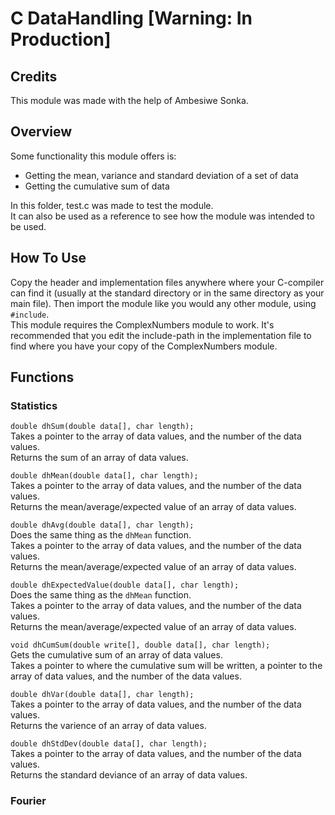 # C DataHandling [Warning: In Production]
## Credits
This module was made with the help of Ambesiwe Sonka.

## Overview
Some functionality this module offers is:
- Getting the mean, variance and standard deviation of a set of data
- Getting the cumulative sum of data

In this folder, test.c was made to test the module.<br>
It can also be used as a reference to see how the module was intended to be used.

## How To Use
Copy the header and implementation files anywhere where your C-compiler can find it (usually at the standard directory or in the same directory as your main file). Then import the module like you would any other module, using `#include`.<br>
This module requires the ComplexNumbers module to work. It's recommended that you edit the include-path in the implementation file to find where you have your copy of the ComplexNumbers module.

## Functions
### Statistics
`double dhSum(double data[], char length);`<br>
Takes a pointer to the array of data values, and the number of the data values.<br>
Returns the sum of an array of data values.

`double dhMean(double data[], char length);`<br>
Takes a pointer to the array of data values, and the number of the data values.<br>
Returns the mean/average/expected value of an array of data values.

`double dhAvg(double data[], char length);`<br>
Does the same thing as the `dhMean` function.<br>
Takes a pointer to the array of data values, and the number of the data values.<br>
Returns the mean/average/expected value of an array of data values.

`double dhExpectedValue(double data[], char length);`<br>
Does the same thing as the `dhMean` function.<br>
Takes a pointer to the array of data values, and the number of the data values.<br>
Returns the mean/average/expected value of an array of data values.

`void dhCumSum(double write[], double data[], char length);`<br>
Gets the cumulative sum of an array of data values.<br>
Takes a pointer to where the cumulative sum will be written, a pointer to the array of data values, and the number of the data values.

`double dhVar(double data[], char length);`<br>
Takes a pointer to the array of data values, and the number of the data values.<br>
Returns the varience of an array of data values.

`double dhStdDev(double data[], char length);`<br>
Takes a pointer to the array of data values, and the number of the data values.<br>
Returns the standard deviance of an array of data values.

### Fourier